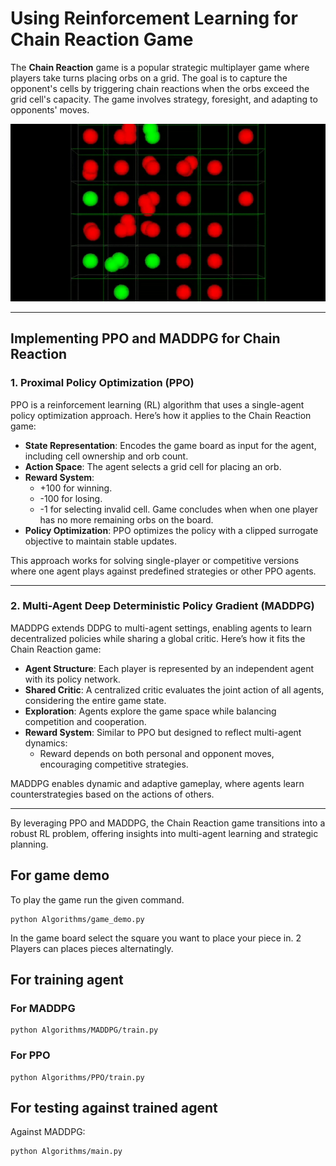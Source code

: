 # Using Reinforcement Learning for Chain Reaction Game

The **Chain Reaction** game is a popular strategic multiplayer game where players take turns placing orbs on a grid. The goal is to capture the opponent's cells by triggering chain reactions when the orbs exceed the grid cell's capacity. The game involves strategy, foresight, and adapting to opponents' moves.

![Chain Reaction Gameplay](chain_react.gif)  


---

## Implementing PPO and MADDPG for Chain Reaction

### 1. **Proximal Policy Optimization (PPO)**  
PPO is a reinforcement learning (RL) algorithm that uses a single-agent policy optimization approach. Here’s how it applies to the Chain Reaction game:

- **State Representation**: Encodes the game board as input for the agent, including cell ownership and orb count.
- **Action Space**: The agent selects a grid cell for placing an orb.
- **Reward System**:  
  - +100 for winning.
  - -100 for losing. 
  - -1 for selecting invalid cell.
  Game concludes when when one player has no more remaining orbs on the board.
- **Policy Optimization**: PPO optimizes the policy with a clipped surrogate objective to maintain stable updates.

This approach works for solving single-player or competitive versions where one agent plays against predefined strategies or other PPO agents.

---

### 2. **Multi-Agent Deep Deterministic Policy Gradient (MADDPG)**  
MADDPG extends DDPG to multi-agent settings, enabling agents to learn decentralized policies while sharing a global critic. Here’s how it fits the Chain Reaction game:

- **Agent Structure**: Each player is represented by an independent agent with its policy network.
- **Shared Critic**: A centralized critic evaluates the joint action of all agents, considering the entire game state.
- **Exploration**: Agents explore the game space while balancing competition and cooperation.
- **Reward System**: Similar to PPO but designed to reflect multi-agent dynamics:
  - Reward depends on both personal and opponent moves, encouraging competitive strategies.

MADDPG enables dynamic and adaptive gameplay, where agents learn counterstrategies based on the actions of others.

---

By leveraging PPO and MADDPG, the Chain Reaction game transitions into a robust RL problem, offering insights into multi-agent learning and strategic planning.


## For game demo 

To play the game run the given command. 
```
python Algorithms/game_demo.py
```
In the game board select the square you want to place your piece in. 2 Players can places pieces alternatingly. 


## For training agent

### For MADDPG 

```
python Algorithms/MADDPG/train.py
```

### For PPO

```
python Algorithms/PPO/train.py
```

## For testing against trained agent 

Against MADDPG:
```
python Algorithms/main.py
```

